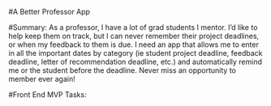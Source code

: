 #A Better Professor App

#Summary: 
As a professor, I have a lot of grad students I mentor. I’d like to help keep them on track, but I can never remember their project deadlines, or when my feedback to them is due. I need an app that allows me to enter in all the important dates by category (ie student project deadline, feedback deadline, letter of recommendation deadline, etc.) and automatically remind me or the student before the deadline. Never miss an opportunity to member ever again!

#Front End MVP Tasks:
